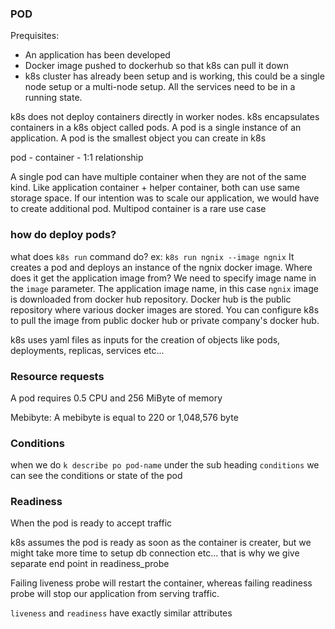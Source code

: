 ### POD

Prequisites:
 - An application has been developed
 - Docker image pushed to dockerhub so that k8s can pull it down
 - k8s cluster has already been setup and is working, this could be a single node setup or a multi-node setup. All the services need to be in a running state.

 k8s does not deploy containers directly in worker nodes. k8s encapsulates containers in a k8s object called pods. A pod is a single instance of an application. A pod is the smallest object you can create in k8s

 pod - container - 1:1 relationship

 A single pod can have multiple container when they are not of the same kind. Like application container + helper container, both can use same storage space.
 If our intention was to scale our application, we would have to create additional pod.
 Multipod container is a rare use case

### how do deploy pods?

what does `k8s run` command do?
ex: `k8s run ngnix --image ngnix`
It creates a pod and deploys an instance of the ngnix docker image.
Where does it get the application image from? We need to specify image name in the `image` parameter.
The application image name, in this case `ngnix` image is downloaded from docker hub repository.
Docker hub is the public repository where various docker images are stored.
You can configure k8s to pull the image from public docker hub or private company's docker hub.

k8s uses yaml files as inputs for the creation of objects like pods, deployments, replicas, services etc... 

### Resource requests

A pod requires 0.5 CPU and 256 MiByte of memory

Mebibyte:
A mebibyte is equal to 220 or 1,048,576 byte

### Conditions

when we do `k describe po pod-name` under the sub heading `conditions` we  can see the conditions or state of the pod

### Readiness
When the pod is ready to accept traffic

k8s assumes the pod is ready as soon as the container is creater, but we might take more time to setup db connection etc...  that is why we give separate end point in readiness_probe

Failing liveness probe will restart the container, whereas failing readiness probe will stop our application from serving traffic.

`liveness` and `readiness` have exactly similar attributes
